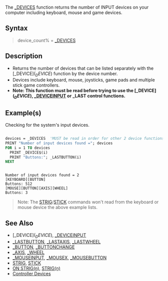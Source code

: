 The [_DEVICES](_DEVICES) function returns the number of INPUT devices on your computer including keyboard, mouse and game devices.

## Syntax

> device_count% = [_DEVICES](_DEVICES)

## Description

* Returns the number of devices that can be listed separately with the [_DEVICE$](_DEVICE$) function by the device number.
* Devices include keyboard, mouse, joysticks, game pads and multiple stick game controllers.
* **Note: This function must be read before trying to use the [_DEVICE$](_DEVICE$), [_DEVICEINPUT](_DEVICEINPUT) or _LAST control functions.**

## Example(s)

Checking for the system's input devices.

```vb

devices = _DEVICES  'MUST be read in order for other 2 device functions to work!
PRINT "Number of input devices found ="; devices
FOR i = 1 TO devices
  PRINT _DEVICE$(i)
  PRINT "Buttons:"; _LASTBUTTON(i)
NEXT 

```

```text

Number of input devices found = 2
[KEYBOARD][BUTTON]
Buttons: 512
[MOUSE][BUTTON][AXIS][WHEEL]
Buttons: 3

```

> Note: The [STRIG](STRIG)/[STICK](STICK) commands won't read from the keyboard or mouse device the above example lists.

## See Also

* [_DEVICE$](_DEVICE$), [_DEVICEINPUT](_DEVICEINPUT)
* [_LASTBUTTON](_LASTBUTTON), [_LASTAXIS](_LASTAXIS), [_LASTWHEEL](_LASTWHEEL)
* [_BUTTON](_BUTTON), [_BUTTONCHANGE](_BUTTONCHANGE)
* [_AXIS](_AXIS), [_WHEEL](_WHEEL)
* [_MOUSEINPUT](_MOUSEINPUT), [_MOUSEX](_MOUSEX), [_MOUSEBUTTON](_MOUSEBUTTON)
* [STRIG](STRIG), [STICK](STICK)
* [ON STRIG(n)](ON-STRIG(n)), [STRIG(n)](STRIG(n))
* [Controller Devices](Controller-Devices)
